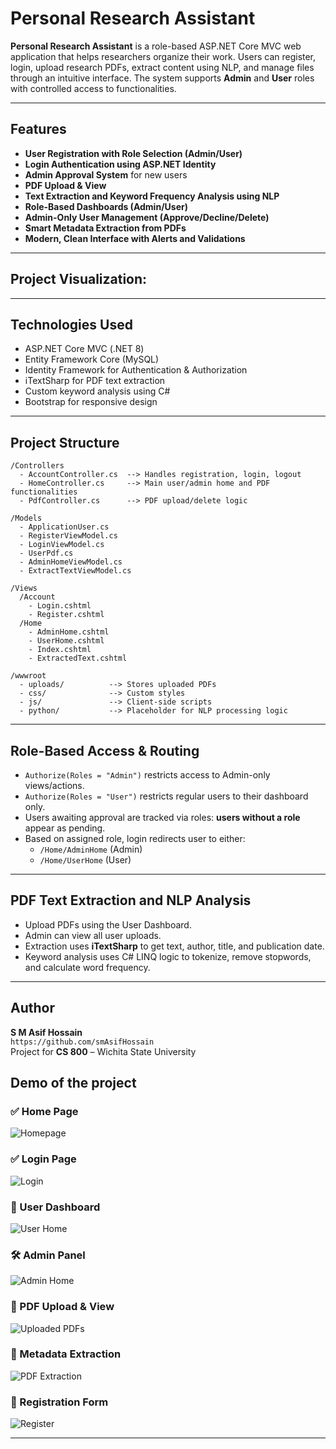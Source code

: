 # Personal Research Assistant

**Personal Research Assistant** is a role-based ASP.NET Core MVC web application that helps researchers organize their work. Users can register, login, upload research PDFs, extract content using NLP, and manage files through an intuitive interface. The system supports **Admin** and **User** roles with controlled access to functionalities.

---

## Features

- **User Registration with Role Selection (Admin/User)**
- **Login Authentication using ASP.NET Identity**
- **Admin Approval System** for new users
- **PDF Upload & View**
- **Text Extraction and Keyword Frequency Analysis using NLP**
- **Role-Based Dashboards (Admin/User)**
- **Admin-Only User Management (Approve/Decline/Delete)**
- **Smart Metadata Extraction from PDFs**
- **Modern, Clean Interface with Alerts and Validations**

---


## Project Visualization:




---

## Technologies Used

- ASP.NET Core MVC (.NET 8)
- Entity Framework Core (MySQL)
- Identity Framework for Authentication & Authorization
- iTextSharp for PDF text extraction
- Custom keyword analysis using C#
- Bootstrap for responsive design

---

## Project Structure

```
/Controllers
  - AccountController.cs  --> Handles registration, login, logout
  - HomeController.cs     --> Main user/admin home and PDF functionalities
  - PdfController.cs      --> PDF upload/delete logic

/Models
  - ApplicationUser.cs
  - RegisterViewModel.cs
  - LoginViewModel.cs
  - UserPdf.cs
  - AdminHomeViewModel.cs
  - ExtractTextViewModel.cs

/Views
  /Account
    - Login.cshtml
    - Register.cshtml
  /Home
    - AdminHome.cshtml
    - UserHome.cshtml
    - Index.cshtml
    - ExtractedText.cshtml

/wwwroot
  - uploads/          --> Stores uploaded PDFs
  - css/              --> Custom styles
  - js/               --> Client-side scripts
  - python/           --> Placeholder for NLP processing logic
```

---

## Role-Based Access & Routing

- `Authorize(Roles = "Admin")` restricts access to Admin-only views/actions.
- `Authorize(Roles = "User")` restricts regular users to their dashboard only.
- Users awaiting approval are tracked via roles: **users without a role** appear as pending.
- Based on assigned role, login redirects user to either:
  - `/Home/AdminHome` (Admin)
  - `/Home/UserHome` (User)

---

## PDF Text Extraction and NLP Analysis

- Upload PDFs using the User Dashboard.
- Admin can view all user uploads.
- Extraction uses **iTextSharp** to get text, author, title, and publication date.
- Keyword analysis uses C# LINQ logic to tokenize, remove stopwords, and calculate word frequency.

---


## Author

**S M Asif Hossain**  
`https://github.com/smAsifHossain`  
Project for **CS 800** – Wichita State University


## Demo of the project

### ✅ Home Page
![Homepage](screenshots/Homepage.png)

### ✅ Login Page
![Login](screenshots/Picture%200.png)

### 🧾 User Dashboard
![User Home](screenshots/Picture%201.png)

### 🛠️ Admin Panel
![Admin Home](screenshots/Picture%202.png)

### 📎 PDF Upload & View
![Uploaded PDFs](screenshots/Picture%203.png)

### 📘 Metadata Extraction
![PDF Extraction](screenshots/Picture%204.png)

### 🔐 Registration Form
![Register](screenshots/Picture%205.png)

---

